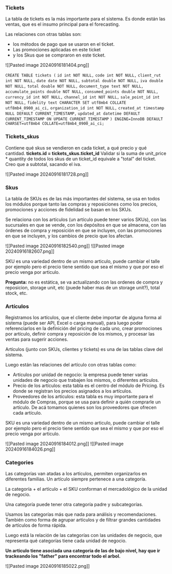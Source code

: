 
### Tickets

La tabla de tickets es la más importante para el sistema. Es donde están las ventas, que es el insumo principal para el forecasting.

Las relaciones con otras tablas son:

- los métodos de pago que se usaron en el ticket.
- Las promociones aplicadas en este ticket
- y los Skus que se compraron en este ticket.


![[Pasted image 20240916181404.png]]


`CREATE TABLE tickets (`
  `id int NOT NULL,`
  `code int NOT NULL,`
  `client_rut int NOT NULL,`
  `date date NOT NULL,`
  `subtotal double NOT NULL,`
  `iva double NOT NULL,`
  `total double NOT NULL,`
  `document_type text NOT NULL,`
  `accumulate_points double NOT NULL,`
  `consumed_points double NOT NULL,`
  `currency_id int NOT NULL,`
  `channel_id int NOT NULL,`
  `sale_point_id int NOT NULL,`
  `fidelity text CHARACTER SET utf8mb4 COLLATE utf8mb4_0900_ai_ci,`
  `organization_id int NOT NULL,`
  `created_at timestamp NULL DEFAULT CURRENT_TIMESTAMP,`
  `updated_at datetime DEFAULT CURRENT_TIMESTAMP ON UPDATE CURRENT_TIMESTAMP`
`) ENGINE=InnoDB DEFAULT CHARSET=utf8mb4 COLLATE=utf8mb4_0900_ai_ci;`


### Tickets_skus

Contiene qué skus se vendieron en cada ticket, a qué precio y qué cantidad. 
**tickets.id = tickets_skus.ticket_id**
Validar si la suma de unit_price * quantity de todos los skus de un ticket_id equivale a "total" del ticket. Creo que a subtotal, sacando el iva.

![[Pasted image 20240916181728.png]]


### Skus

La tabla de SKUs es de las más importantes del sistema, se usa en todos los módulos porque tanto las compras y reposiciones como los precios, promociones y acciones de fidelidad se basan en los SKUs.

Se relaciona con los artículos (un artículo puede tener varios SKUs), con las sucursales en que se vende, con los depósitos en que se almacena, con las órdenes de compra y reposición en que se incluyen, con las promociones en que se incluyen, y los cambios de precio que los afectan.

![[Pasted image 20240916182540.png]]
![[Pasted image 20240916182607.png]]

SKU es una variedad dentro de un mismo articulo, puede cambiar el talle por ejemplo pero el precio tiene sentido que sea el mismo y que por eso el precio venga por articulo.


**Pregunta:** no es estática, se va actualizando con las ordenes de compra y reposicion, storage unit, etc (puede haber mas de un storage unit?), total stock, etc.

### Artículos

Registramos los artículos, que el cliente debe importar de alguna forma al sistema (puede ser API, Excel o carga manual), para luego poder referenciarlos en la definición del pricing de cada uno, crear promociones por artículo, definir compra y reposición de los mismos, y procesar las ventas para sugerir acciones.

Artículos (junto con SKUs, clientes y tickets) es una de las tablas clave del sistema.

Luego están las relaciones del artículo con otras tablas como:

- Artículos por unidad de negocio: la empresa puede tener varias unidades de negocio que trabajen los mismos, o diferentes artículos.
- Precio de los artículos: esta tabla es el centro del módulo de Pricing. Es donde se registran los precios asignados a los artículos.
- Proveedores de los artículos: esta tabla es muy importante para el módulo de Compras, porque se usa para definir a quién comprarle un artículo. De acá tomamos quienes son los proveedores que ofrecen cada artículo.


SKU es una variedad dentro de un mismo articulo, puede cambiar el talle por ejemplo pero el precio tiene sentido que sea el mismo y que por eso el precio venga por articulo.

![[Pasted image 20240916184012.png]]
![[Pasted image 20240916184026.png]]


### Categories

Las categorías van atadas a los artículos, permiten organizarlos en diferentes familias. Un artículo siempre pertenece a una categoría.

La categoría + el artículo + el SKU conforman el mercadológico de la unidad de negocio.

Una categoría puede tener otra categoría padre y subcategorías.

Usamos las categorías más que nada para análisis y recomendaciones. También como forma de agrupar artículos y de filtrar grandes cantidades de artículos de forma rápida.

Luego está la relación de las categorías con las unidades de negocio, que representa qué categorías tiene cada unidad de negocio.


**Un articulo tiene asociada una categoria de las de bajo nivel, hay que ir trackeando los "father" para encontrar todo el arbol.**

![[Pasted image 20240916185022.png]]